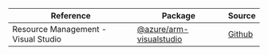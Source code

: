 | Reference | Package | Source |
|---|---|---|
|Resource Management - Visual Studio|[@azure/arm-visualstudio](https://www.npmjs.com/package/@azure/arm-visualstudio)|[Github](https://github.com/Azure/azure-sdk-for-js)|
